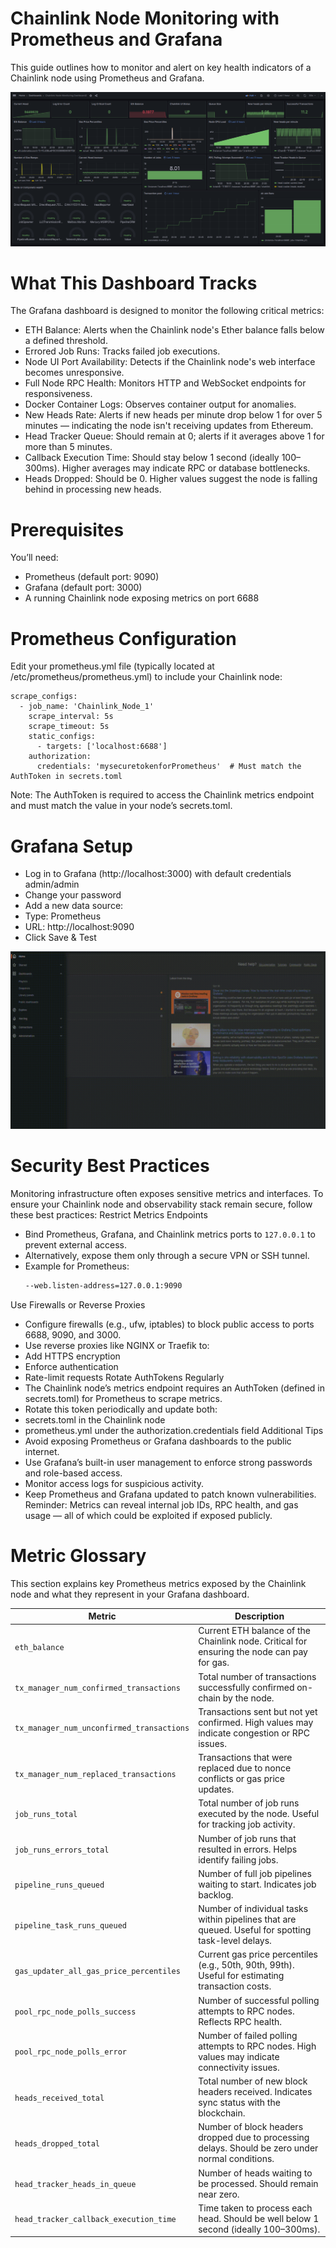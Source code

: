 # Chainlink Node Monitoring with Prometheus and Grafana
This guide outlines how to monitor and alert on key health indicators of a Chainlink node using Prometheus and Grafana.

![Alt text](./media/Chainlink-Node-Monitoring-Dashboard.png)

# What This Dashboard Tracks
The Grafana dashboard is designed to monitor the following critical metrics:
- ETH Balance: Alerts when the Chainlink node's Ether balance falls below a defined threshold.
- Errored Job Runs: Tracks failed job executions.
- Node UI Port Availability: Detects if the Chainlink node's web interface becomes unresponsive.
- Full Node RPC Health: Monitors HTTP and WebSocket endpoints for responsiveness.
- Docker Container Logs: Observes container output for anomalies.
- New Heads Rate: Alerts if new heads per minute drop below 1 for over 5 minutes — indicating the node isn't receiving updates from Ethereum.
- Head Tracker Queue: Should remain at 0; alerts if it averages above 1 for more than 5 minutes.
- Callback Execution Time: Should stay below 1 second (ideally 100–300ms). Higher averages may indicate RPC or database bottlenecks.
- Heads Dropped: Should be 0. Higher values suggest the node is falling behind in processing new heads.

# Prerequisites
You’ll need:
- Prometheus (default port: 9090)
- Grafana (default port: 3000)
- A running Chainlink node exposing metrics on port 6688

# Prometheus Configuration
Edit your prometheus.yml file (typically located at /etc/prometheus/prometheus.yml) to include your Chainlink node:
```
scrape_configs:
  - job_name: 'Chainlink_Node_1'
    scrape_interval: 5s
    scrape_timeout: 5s
    static_configs:
      - targets: ['localhost:6688']
    authorization:
      credentials: 'mysecuretokenforPrometheus'  # Must match the AuthToken in secrets.toml
```
Note: The AuthToken is required to access the Chainlink metrics endpoint and must match the value in your node’s secrets.toml.

# Grafana Setup
- Log in to Grafana (http://localhost:3000) with default credentials admin/admin
- Change your password
- Add a new data source:
- Type: Prometheus
- URL: http://localhost:9090
- Click Save & Test

![Demo GIF](./media/Recording.gif)

# Security Best Practices

Monitoring infrastructure often exposes sensitive metrics and interfaces. To ensure your Chainlink node and observability stack remain secure, follow these best practices:
 Restrict Metrics Endpoints
- Bind Prometheus, Grafana, and Chainlink metrics ports to `127.0.0.1` to prevent external access.
- Alternatively, expose them only through a secure VPN or SSH tunnel.
- Example for Prometheus:
  ```bash
  --web.listen-address=127.0.0.1:9090
 Use Firewalls or Reverse Proxies
- Configure firewalls (e.g., ufw, iptables) to block public access to ports 6688, 9090, and 3000.
- Use reverse proxies like NGINX or Traefik to:
- Add HTTPS encryption
- Enforce authentication
- Rate-limit requests
Rotate AuthTokens Regularly
- The Chainlink node’s metrics endpoint requires an AuthToken (defined in secrets.toml) for Prometheus to scrape metrics.
- Rotate this token periodically and update both:
- secrets.toml in the Chainlink node
- prometheus.yml under the authorization.credentials field
Additional Tips
- Avoid exposing Prometheus or Grafana dashboards to the public internet.
- Use Grafana’s built-in user management to enforce strong passwords and role-based access.
- Monitor access logs for suspicious activity.
- Keep Prometheus and Grafana updated to patch known vulnerabilities.
Reminder: Metrics can reveal internal job IDs, RPC health, and gas usage — all of which could be exploited if exposed publicly.


# Metric Glossary
This section explains key Prometheus metrics exposed by the Chainlink node and what they represent in your Grafana dashboard.

| Metric | Description |
|--------|-------------|
| `eth_balance` | Current ETH balance of the Chainlink node. Critical for ensuring the node can pay for gas. |
| `tx_manager_num_confirmed_transactions` | Total number of transactions successfully confirmed on-chain by the node. |
| `tx_manager_num_unconfirmed_transactions` | Transactions sent but not yet confirmed. High values may indicate congestion or RPC issues. |
| `tx_manager_num_replaced_transactions` | Transactions that were replaced due to nonce conflicts or gas price updates. |
| `job_runs_total` | Total number of job runs executed by the node. Useful for tracking job activity. |
| `job_runs_errors_total` | Number of job runs that resulted in errors. Helps identify failing jobs. |
| `pipeline_runs_queued` | Number of full job pipelines waiting to start. Indicates job backlog. |
| `pipeline_task_runs_queued` | Number of individual tasks within pipelines that are queued. Useful for spotting task-level delays. |
| `gas_updater_all_gas_price_percentiles` | Current gas price percentiles (e.g., 50th, 90th, 99th). Useful for estimating transaction costs. |
| `pool_rpc_node_polls_success` | Number of successful polling attempts to RPC nodes. Reflects RPC health. |
| `pool_rpc_node_polls_error` | Number of failed polling attempts to RPC nodes. High values may indicate connectivity issues. |
| `heads_received_total` | Total number of new block headers received. Indicates sync status with the blockchain. |
| `heads_dropped_total` | Number of block headers dropped due to processing delays. Should be zero under normal conditions. |
| `head_tracker_heads_in_queue` | Number of heads waiting to be processed. Should remain near zero. |
| `head_tracker_callback_execution_time` | Time taken to process each head. Should be well below 1 second (ideally 100–300ms). |



